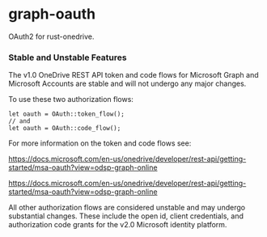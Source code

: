 # graph-oauth

OAuth2 for rust-onedrive.

### Stable and Unstable Features

The v1.0 OneDrive REST API token and code flows for Microsoft Graph and Microsoft Accounts
are stable and will not undergo any major changes.

To use these two authorization flows:
    
    let oauth = OAuth::token_flow();
    // and
    let oauth = OAuth::code_flow();

For more information on the token and code flows see:

https://docs.microsoft.com/en-us/onedrive/developer/rest-api/getting-started/msa-oauth?view=odsp-graph-online


https://docs.microsoft.com/en-us/onedrive/developer/rest-api/getting-started/msa-oauth?view=odsp-graph-online

All other authorization flows are considered unstable and may undergo substantial changes.
These include the open id, client credentials, and authorization code grants for the v2.0
Microsoft identity platform.